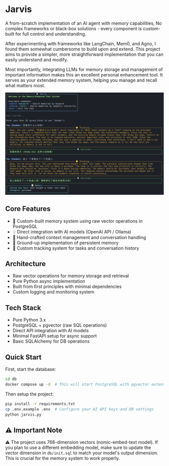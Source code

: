 # Jarvis

A from-scratch implementation of an AI agent with memory capabilities, No complex frameworks or black-box solutions - every component is custom-built for full control and understanding.

After experimenting with frameworks like LangChain, Mem0, and Agno, I found them somewhat cumbersome to build upon and extend. This project aims to provide a simpler, more straightforward implementation that you can easily understand and modify.

Most importantly, integrating LLMs for memory storage and management of important information makes this an excellent personal enhancement tool. It serves as your extended memory system, helping you manage and recall what matters most.

![pic1](/assets/pic1.png)

## Core Features

- 🧠 Custom-built memory system using raw vector operations in PostgreSQL
- 💡 Direct integration with AI models (OpenAI API / Ollama)
- 🔄 Hand-crafted context management and conversation handling
- 📌 Ground-up implementation of persistent memory
- 🎯 Custom tracking system for tasks and conversation history

## Architecture

- Raw vector operations for memory storage and retrieval
- Pure Python async implementation
- Built from first principles with minimal dependencies
- Custom logging and monitoring system

## Tech Stack

- Pure Python 3.x
- PostgreSQL + pgvector (raw SQL operations)
- Direct API integration with AI models
- Minimal FastAPI setup for async support
- Basic SQLAlchemy for DB operations

## Quick Start

First, start the database:
```bash
cd db
docker compose up -d  # This will start PostgreSQL with pgvector extension
```

Then setup the project:
```bash
pip install -r requirements.txt
cp .env.example .env  # Configure your AI API keys and DB settings
python jarvis.py
```

## ⚠️ Important Note 

⚠️ The project uses 768-dimension vectors (nomic-embed-text model). If you plan to use a different embedding model, make sure to update the vector dimension in `db/init.sql` to match your model's output dimension. This is crucial for the memory system to work properly. 